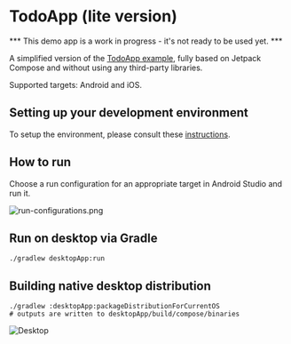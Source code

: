 # TodoApp (lite version)

*** This demo app is a work in progress - it's not ready to be used yet. ***

A simplified version of the [TodoApp example](https://github.com/JetBrains/compose-jb/tree/master/examples/todoapp), fully based on Jetpack Compose and without using any third-party libraries.

Supported targets: Android and iOS.

## Setting up your development environment

To setup the environment, please consult these [instructions](https://github.com/JetBrains/compose-multiplatform-template#setting-up-your-development-environment).

## How to run

Choose a run configuration for an appropriate target in Android Studio and run it.

![run-configurations.png](run-configurations.png)

## Run on desktop via Gradle

`./gradlew desktopApp:run`

## Building native desktop distribution
```
./gradlew :desktopApp:packageDistributionForCurrentOS
# outputs are written to desktopApp/build/compose/binaries
```
![Desktop](screenshots/todoapplite.png)
